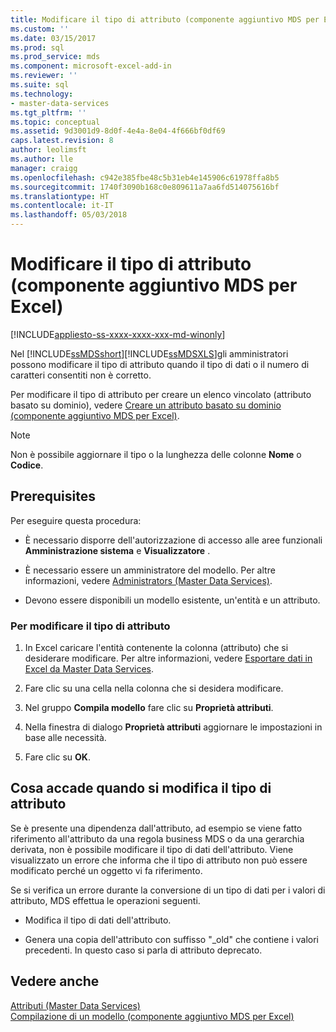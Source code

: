 ```yaml
---
title: Modificare il tipo di attributo (componente aggiuntivo MDS per Excel) | Microsoft Docs
ms.custom: ''
ms.date: 03/15/2017
ms.prod: sql
ms.prod_service: mds
ms.component: microsoft-excel-add-in
ms.reviewer: ''
ms.suite: sql
ms.technology:
- master-data-services
ms.tgt_pltfrm: ''
ms.topic: conceptual
ms.assetid: 9d3001d9-8d0f-4e4a-8e04-4f666bf0df69
caps.latest.revision: 8
author: leolimsft
ms.author: lle
manager: craigg
ms.openlocfilehash: c942e385fbe48c5b31eb4e145906c61978ffa8b5
ms.sourcegitcommit: 1740f3090b168c0e809611a7aa6fd514075616bf
ms.translationtype: HT
ms.contentlocale: it-IT
ms.lasthandoff: 05/03/2018
---
```

# <a name="change-the-attribute-type-mds-add-in-for-excel"></a>Modificare il tipo di attributo (componente aggiuntivo MDS per Excel)

[!INCLUDE[appliesto-ss-xxxx-xxxx-xxx-md-winonly](../../includes/appliesto-ss-xxxx-xxxx-xxx-md-winonly.md)]

  Nel [!INCLUDE[ssMDSshort](../../includes/ssmdsshort-md.md)][!INCLUDE[ssMDSXLS](../../includes/ssmdsxls-md.md)]gli amministratori possono modificare il tipo di attributo quando il tipo di dati o il numero di caratteri consentiti non è corretto.  
  
 Per modificare il tipo di attributo per creare un elenco vincolato (attributo basato su dominio), vedere [Creare un attributo basato su dominio &#40;componente aggiuntivo MDS per Excel&#41;](../../master-data-services/microsoft-excel-add-in/create-a-domain-based-attribute-mds-add-in-for-excel.md).  
  
> [!NOTE]  
>  Non è possibile aggiornare il tipo o la lunghezza delle colonne **Nome** o **Codice**.  
  
## <a name="prerequisites"></a>Prerequisites  
 Per eseguire questa procedura:  
  
-   È necessario disporre dell'autorizzazione di accesso alle aree funzionali **Amministrazione sistema** e **Visualizzatore** .  
  
-   È necessario essere un amministratore del modello. Per altre informazioni, vedere [Administrators &#40;Master Data Services&#41;](../../master-data-services/administrators-master-data-services.md).  
  
-   Devono essere disponibili un modello esistente, un'entità e un attributo.  
  
### <a name="to-change-the-attribute-type"></a>Per modificare il tipo di attributo  
  
1.  In Excel caricare l'entità contenente la colonna (attributo) che si desiderare modificare. Per altre informazioni, vedere [Esportare dati in Excel da Master Data Services](../../master-data-services/microsoft-excel-add-in/export-data-to-excel-from-master-data-services.md).  
  
2.  Fare clic su una cella nella colonna che si desidera modificare.  
  
3.  Nel gruppo **Compila modello** fare clic su **Proprietà attributi**.  
  
4.  Nella finestra di dialogo **Proprietà attributi** aggiornare le impostazioni in base alle necessità.  
  
5.  Fare clic su **OK**.  
  
## <a name="what-happens-when-you-change-the-attribute-type"></a>Cosa accade quando si modifica il tipo di attributo  
 Se è presente una dipendenza dall'attributo, ad esempio se viene fatto riferimento all'attributo da una regola business MDS o da una gerarchia derivata, non è possibile modificare il tipo di dati dell'attributo. Viene visualizzato un errore che informa che il tipo di attributo non può essere modificato perché un oggetto vi fa riferimento.  
  
 Se si verifica un errore durante la conversione di un tipo di dati per i valori di attributo, MDS effettua le operazioni seguenti.  
  
-   Modifica il tipo di dati dell'attributo.  
  
-   Genera una copia dell'attributo con suffisso "_old" che contiene i valori precedenti. In questo caso si parla di attributo deprecato.  
  
## <a name="see-also"></a>Vedere anche  
 [Attributi &#40;Master Data Services&#41;](../../master-data-services/attributes-master-data-services.md)   
 [Compilazione di un modello &#40;componente aggiuntivo MDS per Excel&#41;](../../master-data-services/microsoft-excel-add-in/building-a-model-mds-add-in-for-excel.md)  
  
  
